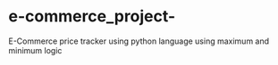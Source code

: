 # e-commerce_project-
E-Commerce price tracker using python language using maximum and minimum logic 
